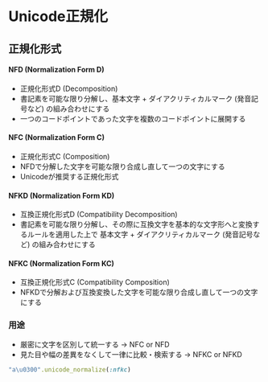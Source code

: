 # Unicode正規化
## 正規化形式
#### NFD (Normalization Form D)
- 正規化形式D (Decomposition)
- 書記素を可能な限り分解し、基本文字 + ダイアクリティカルマーク (発音記号など) の組み合わせにする
- 一つのコードポイントであった文字を複数のコードポイントに展開する

#### NFC (Normalization Form C)
- 正規化形式C (Composition)
- NFDで分解した文字を可能な限り合成し直して一つの文字にする
- Unicodeが推奨する正規化形式

#### NFKD (Normalization Form KD)
- 互換正規化形式D (Compatibility Decomposition)
- 書記素を可能な限り分解し、その際に互換文字を基本的な文字形へと変換するルールを適用した上で
  基本文字 + ダイアクリティカルマーク (発音記号など) の組み合わせにする

#### NFKC (Normalization Form KC)
- 互換正規化形式C (Compatibility Composition)
- NFKDで分解および互換変換した文字を可能な限り合成し直して一つの文字にする

### 用途
- 厳密に文字を区別して統一する -> NFC or NFD
- 見た目や幅の差異をなくして一律に比較・検索する -> NFKC or NFKD

```ruby
"a\u0300".unicode_normalize(:nfkc)
```

